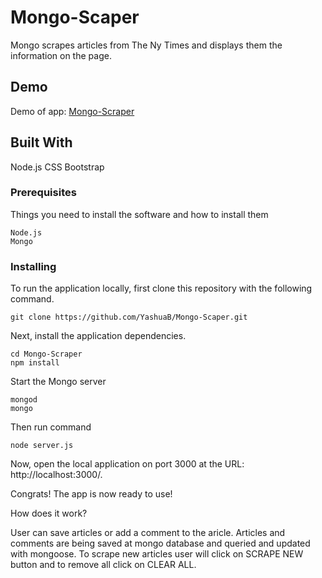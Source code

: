 
# Mongo-Scaper
Mongo scrapes articles from The Ny Times and displays them the information on the page. 

## Demo

Demo of app: [Mongo-Scraper](https://immense-dawn-88488.herokuapp.com/)

## Built With
Node.js
CSS
Bootstrap
### Prerequisites
Things you need to install the software and how to install them

```
Node.js
Mongo
```
### Installing
To run the application locally, first clone this repository with the following command.
```
git clone https://github.com/YashuaB/Mongo-Scaper.git
```
Next, install the application dependencies.

```
cd Mongo-Scraper
npm install
```

Start the Mongo server 
```
mongod
mongo
```
Then run command
```
node server.js
```
Now, open the local application on port 3000 at the URL: http://localhost:3000/.

Congrats! The app is now ready to use!

How does it work?

User can save articles or add a comment to the aricle. Articles and comments are being saved at mongo database and queried and updated with mongoose. To scrape new articles user will click on SCRAPE NEW button and to remove all click on CLEAR ALL.